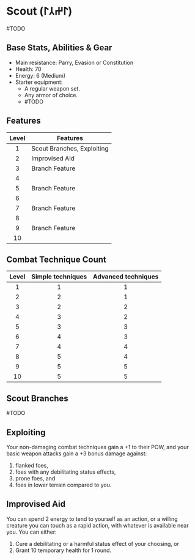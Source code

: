 # Scout (𐰃𐰔𐰲𐰃)
#TODO 

## Base Stats, Abilities & Gear
* Main resistance: Parry, Evasion or Constitution
* Health: 70
* Energy: 6 (Medium)
* Starter equipment:
    * A regular weapon set.
    * Any armor of choice.
    * #TODO 

## Features
Level | Features
:---: | ---
	1 | Scout Branches, Exploiting
2 | Improvised Aid
3 | Branch Feature
4 | 
5 | Branch Feature
6 | 
7 | Branch Feature
8 | 
9 | Branch Feature
10| 


## Combat Technique Count
Level | Simple techniques | Advanced techniques
:---: | :---: | :---:
1 |1|1
2 |2|1
3 |2|2
4 |3|2
5 |3|3
6 |4|3
7 |4|4
8 |5|4
9 |5|5
10|5|5


## Scout Branches
#TODO 

## Exploiting
Your non-damaging combat techniques gain a +1 to their POW, and your basic weapon attacks gain a +3 bonus damage against:
1. flanked foes,
2. foes with any debilitating status effects, 
3. prone foes, and
4. foes in lower terrain compared to you.

## Improvised Aid
You can spend 2 energy to tend to yourself as an action, or a willing creature you can touch as a rapid action, with whatever is available near you. You can either:
1. Cure a debilitating or a harmful status effect of your choosing, or
2. Grant 10 temporary health for 1 round. 


